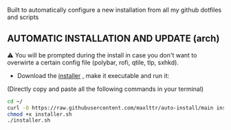Built to automatically configure a new installation from all my github dotfiles and scripts

## AUTOMATIC INSTALLATION AND UPDATE (arch)
<div/>

⚠️ You will be prompted during the install in case you don't want to overwirte a certain config file (polybar, rofi, qtile, tlp, sxhkd).

- Download the [installer](https://github.com/maxlttr/Automatic-fresh-install/blob/main/installer.sh) , make it executable and run it:

(Directly copy and paste all the following commands in your terminal)
```sh
cd ~/
curl -O https://raw.githubusercontent.com/maxlttr/auto-install/main installer.sh
chmod +x installer.sh
./installer.sh
```
